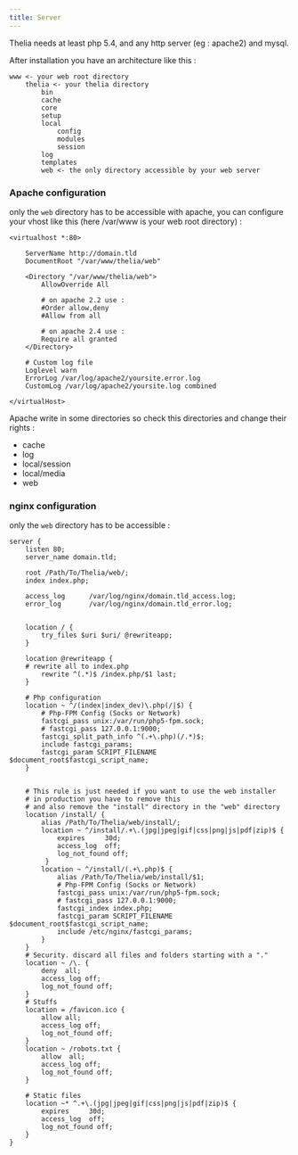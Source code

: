 ```yaml
---
title: Server
---
```


Thelia needs at least php 5.4, and any http server (eg : apache2) and mysql.

After installation you have an architecture like this :

```
www <- your web root directory
    thelia <- your thelia directory
        bin
        cache
        core
        setup
        local
            config
            modules
            session
        log
        templates
        web <- the only directory accessible by your web server
```


### Apache configuration

only the ```web``` directory has to be accessible with apache, you can configure your vhost like this (here /var/www is your web root directory) :

```
<virtualhost *:80>

	ServerName http://domain.tld
	DocumentRoot "/var/www/thelia/web"

	<Directory "/var/www/thelia/web">
	    AllowOverride All
        
        # on apache 2.2 use :
        #Order allow,deny
        #Allow from all
        
        # on apache 2.4 use :
        Require all granted
    </Directory>

	# Custom log file
    Loglevel warn
    ErrorLog /var/log/apache2/yoursite.error.log
    CustomLog /var/log/apache2/yoursite.log combined

</virtualHost>

```

Apache write in some directories so check this directories and change their rights :

* cache
* log
* local/session
* local/media
* web


### nginx configuration

only the ```web``` directory has to be accessible :

```
server {
    listen 80;
    server_name domain.tld;

    root /Path/To/Thelia/web/;
    index index.php;

    access_log      /var/log/nginx/domain.tld_access.log;
    error_log       /var/log/nginx/domain.tld_error.log;


    location / {
        try_files $uri $uri/ @rewriteapp;
    }

    location @rewriteapp {
    # rewrite all to index.php
        rewrite ^(.*)$ /index.php/$1 last;
    }

    # Php configuration
    location ~ ^/(index|index_dev)\.php(/|$) {
        # Php-FPM Config (Socks or Network) 
        fastcgi_pass unix:/var/run/php5-fpm.sock;
        # fastcgi_pass 127.0.0.1:9000;
        fastcgi_split_path_info ^(.+\.php)(/.*)$;
        include fastcgi_params;
        fastcgi_param SCRIPT_FILENAME $document_root$fastcgi_script_name;
    }


    # This rule is just needed if you want to use the web installer
    # in production you have to remove this
    # and also remove the "install" directory in the "web" directory
    location /install/ {
        alias /Path/To/Thelia/web/install/;
        location ~ ^/install/.+\.(jpg|jpeg|gif|css|png|js|pdf|zip)$ {
            expires     30d;
            access_log  off;
            log_not_found off;
         }
        location ~ ^/install/(.+\.php)$ {
            alias /Path/To/Thelia/web/install/$1;
            # Php-FPM Config (Socks or Network) 
            fastcgi_pass unix:/var/run/php5-fpm.sock;
            # fastcgi_pass 127.0.0.1:9000;
            fastcgi_index index.php;
            fastcgi_param SCRIPT_FILENAME $document_root$fastcgi_script_name;
            include /etc/nginx/fastcgi_params;
        }
    }
    # Security. discard all files and folders starting with a "."
    location ~ /\. {
        deny  all;
        access_log off;
        log_not_found off;
    }
    # Stuffs
    location = /favicon.ico {
        allow all;
        access_log off;
        log_not_found off;
    }
    location ~ /robots.txt {
        allow  all;
        access_log off;
        log_not_found off;
    }

    # Static files
    location ~* ^.+\.(jpg|jpeg|gif|css|png|js|pdf|zip)$ {
        expires     30d;
        access_log  off;
        log_not_found off;
    }
}
```
